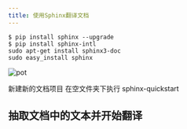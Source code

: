 ```yaml
---
title: 使用Sphinx翻译文档
---
```


```
$ pip install sphinx --upgrade
$ pip install sphinx-intl
sudo apt-get install sphinx3-doc
sudo easy_install sphinx
```

![pot](http://www.sphinx-doc.org/en/stable/_images/translation.png) 

新建新的文档项目
在空文件夹下执行 sphinx-quickstart
## 抽取文档中的文本并开始翻译
